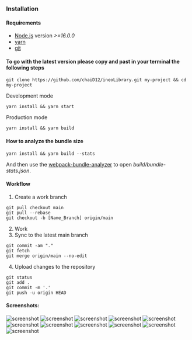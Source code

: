 ### Installation

#### Requirements
- [Node.js](https://nodejs.org/en/) version _>=16.0.0_
- [yarn](https://yarnpkg.com/)
- [git](https://git-scm.com/)

#### To go with the latest version please copy and past in your terminal the following steps

```
git clone https://github.com/chaiD12/ineoLibrary.git my-project && cd my-project
```

Development mode
```
yarn install && yarn start
```

Production mode
```
yarn install && yarn build
```

#### How to analyze the bundle size
```
yarn install && yarn build --stats
```

And then use the [webpack-bundle-analyzer](https://www.npmjs.com/package/webpack-bundle-analyzer) to open _build/bundle-stats.json_.

#### Workflow 

 1. Create a work branch

```
git pull checkout main
git pull --rebase
git checkout -b [Name_Branch] origin/main
``` 
 2. Work
 3. Sync to the latest main branch 
``` 
git commit -am "."
git fetch 
git merge origin/main --no-edit 
``` 
 4. Upload changes to the repository
``` 
git status 
git add . 
git commit -m '.'
git push -u origin HEAD
``` 

#### Screenshots:

<img src="./.github/screenshots/Screenshot%from%2023-09-20%00-00-57.png" alt="screenshot"/>
<img src="./.github/screenshots/Screenshot%from%2023-09-20%00-01-22.png" alt="screenshot"/>
<img src="./.github/screenshots/Screenshot%from%2023-09-20%00-01-36.png" alt="screenshot"/>
<img src="./.github/screenshots/Screenshot%from%2023-09-20%00-01-49.png" alt="screenshot"/>
<img src="./.github/screenshots/Screenshot%from%2023-09-20%00-02-10.png" alt="screenshot"/>
<img src="./.github/screenshots/Screenshot%from%2023-09-20%00-02-18.png" alt="screenshot"/>
<img src="./.github/screenshots/Screenshot%from%2023-09-20%00-02-28.png" alt="screenshot"/>
<img src="./.github/screenshots/Screenshot%from%2023-09-20%00-02-36.png" alt="screenshot"/>
<img src="./.github/screenshots/Screenshot%from%2023-09-20%00-02-44.png" alt="screenshot"/>
<img src="./.github/screenshots/Screenshot%from%2023-09-20%00-03-03.png" alt="screenshot"/>
<img src="./.github/screenshots/Screenshot%from%2023-09-20%00-03-34.png" alt="screenshot"/>